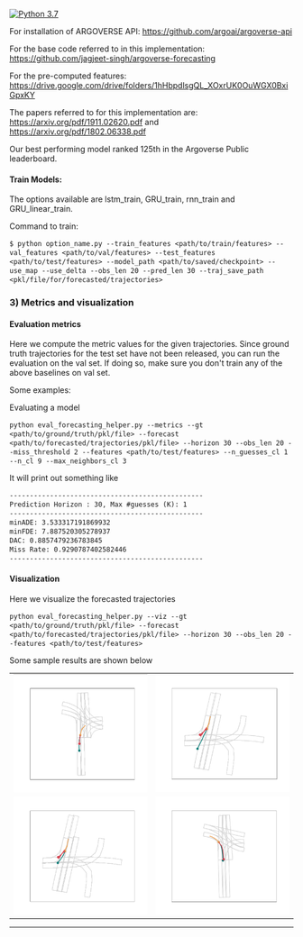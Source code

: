 [![Python 3.7](https://img.shields.io/badge/python-3.7-blue.svg)](https://www.python.org/downloads/release/python-370/)

For installation of ARGOVERSE API: https://github.com/argoai/argoverse-api

For the base code referred to in this implementation: https://github.com/jagjeet-singh/argoverse-forecasting

For the pre-computed features: https://drive.google.com/drive/folders/1hHbpdlsgQL_XOxrUK0OuWGX0BxiGpxKY

The papers referred to for this implementation are: https://arxiv.org/pdf/1911.02620.pdf and https://arxiv.org/pdf/1802.06338.pdf

Our best performing model ranked 125th in the Argoverse Public leaderboard.

#### Train Models:

The options available are lstm_train, GRU_train, rnn_train and GRU_linear_train.

Command to train:
```
$ python option_name.py --train_features <path/to/train/features> --val_features <path/to/val/features> --test_features <path/to/test/features> --model_path <path/to/saved/checkpoint> --use_map --use_delta --obs_len 20 --pred_len 30 --traj_save_path <pkl/file/for/forecasted/trajectories>
```

### 3) Metrics and visualization

#### Evaluation metrics

Here we compute the metric values for the given trajectories. Since ground truth trajectories for the test set have not been released, you can run the evaluation on the val set. If doing so, make sure you don't train any of the above baselines on val set.

Some examples:


Evaluating a model
```
python eval_forecasting_helper.py --metrics --gt <path/to/ground/truth/pkl/file> --forecast <path/to/forecasted/trajectories/pkl/file> --horizon 30 --obs_len 20 --miss_threshold 2 --features <path/to/test/features> --n_guesses_cl 1 --n_cl 9 --max_neighbors_cl 3
```


It will print out something like
```
------------------------------------------------
Prediction Horizon : 30, Max #guesses (K): 1
------------------------------------------------
minADE: 3.533317191869932
minFDE: 7.887520305278937
DAC: 0.8857479236783845
Miss Rate: 0.9290787402582446
------------------------------------------------
```

#### Visualization

Here we visualize the forecasted trajectories

```
python eval_forecasting_helper.py --viz --gt <path/to/ground/truth/pkl/file> --forecast <path/to/forecasted/trajectories/pkl/file> --horizon 30 --obs_len 20 --features <path/to/test/features>
```
Some sample results are shown below

| | |
|:-------------------------:|:-------------------------:|
| ![](images/image1.png) | ![](images/image5.png) |
| ![](images/image3.png) | ![](images/image4.png) |


---

